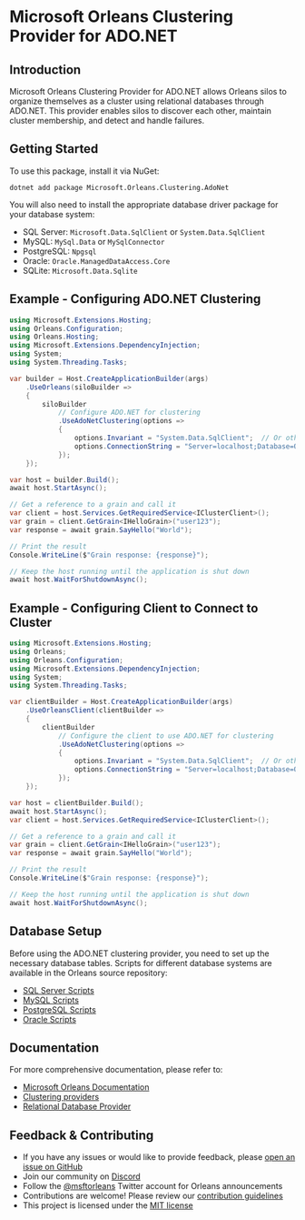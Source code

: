 # Microsoft Orleans Clustering Provider for ADO.NET

## Introduction
Microsoft Orleans Clustering Provider for ADO.NET allows Orleans silos to organize themselves as a cluster using relational databases through ADO.NET. This provider enables silos to discover each other, maintain cluster membership, and detect and handle failures.

## Getting Started
To use this package, install it via NuGet:

```shell
dotnet add package Microsoft.Orleans.Clustering.AdoNet
```

You will also need to install the appropriate database driver package for your database system:

- SQL Server: `Microsoft.Data.SqlClient` or `System.Data.SqlClient`
- MySQL: `MySql.Data` or `MySqlConnector`
- PostgreSQL: `Npgsql`
- Oracle: `Oracle.ManagedDataAccess.Core`
- SQLite: `Microsoft.Data.Sqlite`

## Example - Configuring ADO.NET Clustering

```csharp
using Microsoft.Extensions.Hosting;
using Orleans.Configuration;
using Orleans.Hosting;
using Microsoft.Extensions.DependencyInjection;
using System;
using System.Threading.Tasks;

var builder = Host.CreateApplicationBuilder(args)
    .UseOrleans(siloBuilder =>
    {
        siloBuilder
            // Configure ADO.NET for clustering
            .UseAdoNetClustering(options =>
            {
                options.Invariant = "System.Data.SqlClient";  // Or other providers like "MySql.Data.MySqlClient", "Npgsql", etc.
                options.ConnectionString = "Server=localhost;Database=OrleansCluster;User Id=myUsername;******;";
            });
    });

var host = builder.Build();
await host.StartAsync();

// Get a reference to a grain and call it
var client = host.Services.GetRequiredService<IClusterClient>();
var grain = client.GetGrain<IHelloGrain>("user123");
var response = await grain.SayHello("World");

// Print the result
Console.WriteLine($"Grain response: {response}");

// Keep the host running until the application is shut down
await host.WaitForShutdownAsync();
```

## Example - Configuring Client to Connect to Cluster

```csharp
using Microsoft.Extensions.Hosting;
using Orleans;
using Orleans.Configuration;
using Microsoft.Extensions.DependencyInjection;
using System;
using System.Threading.Tasks;

var clientBuilder = Host.CreateApplicationBuilder(args)
    .UseOrleansClient(clientBuilder =>
    {
        clientBuilder
            // Configure the client to use ADO.NET for clustering
            .UseAdoNetClustering(options =>
            {
                options.Invariant = "System.Data.SqlClient";  // Or other providers like "MySql.Data.MySqlClient", "Npgsql", etc.
                options.ConnectionString = "Server=localhost;Database=OrleansCluster;User Id=myUsername;******;";
            });
    });

var host = clientBuilder.Build();
await host.StartAsync();
var client = host.Services.GetRequiredService<IClusterClient>();

// Get a reference to a grain and call it
var grain = client.GetGrain<IHelloGrain>("user123");
var response = await grain.SayHello("World");

// Print the result
Console.WriteLine($"Grain response: {response}");

// Keep the host running until the application is shut down
await host.WaitForShutdownAsync();
```

## Database Setup

Before using the ADO.NET clustering provider, you need to set up the necessary database tables. Scripts for different database systems are available in the Orleans source repository:

- [SQL Server Scripts](https://github.com/dotnet/orleans/tree/main/src/AdoNet/Orleans.Clustering.AdoNet/SQLServer-Clustering.sql)
- [MySQL Scripts](https://github.com/dotnet/orleans/tree/main/src/AdoNet/Orleans.Clustering.AdoNet/MySQL-Clustering.sql)
- [PostgreSQL Scripts](https://github.com/dotnet/orleans/tree/main/src/AdoNet/Orleans.Clustering.AdoNet/PostgreSQL-Clustering.sql)
- [Oracle Scripts](https://github.com/dotnet/orleans/tree/main/src/AdoNet/Orleans.Clustering.AdoNet/Oracle-Clustering.sql)

## Documentation
For more comprehensive documentation, please refer to:
- [Microsoft Orleans Documentation](https://learn.microsoft.com/dotnet/orleans/)
- [Clustering providers](https://learn.microsoft.com/en-us/dotnet/orleans/implementation/cluster-management)
- [Relational Database Provider](https://learn.microsoft.com/en-us/dotnet/orleans/implementation/relational-storage-providers)

## Feedback & Contributing
- If you have any issues or would like to provide feedback, please [open an issue on GitHub](https://github.com/dotnet/orleans/issues)
- Join our community on [Discord](https://aka.ms/orleans-discord)
- Follow the [@msftorleans](https://twitter.com/msftorleans) Twitter account for Orleans announcements
- Contributions are welcome! Please review our [contribution guidelines](https://github.com/dotnet/orleans/blob/main/CONTRIBUTING.md)
- This project is licensed under the [MIT license](https://github.com/dotnet/orleans/blob/main/LICENSE)